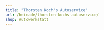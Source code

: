 ```yaml
---
title: "Thorsten Koch's Autoservice"
url: /heinade/thorsten-kochs-autoservice/
shop: Autowerkstatt
---
```

